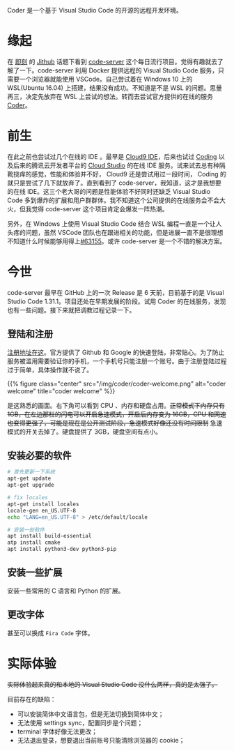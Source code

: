 Coder 是一个基于 Visual Studio Code 的开源的远程开发环境。
<!--more-->
# 缘起  
在 [即刻](https://web.okjike.com/) 的 [Jithub](https://web.okjike.com/topic/55e02198dcef9f0e00d7b3c3/official) 话题下看到 [code-server](https://github.com/codercom/code-server) 这个每日流行项目。觉得有趣就去了解了一下。code-server 利用 Docker 提供远程的 Visual Studio Code 服务，只需要一个浏览器就能使用 VSCode。自己尝试着在 Windows 10 上的 WSL(Ubuntu 16.04) 上搭建，结果没有成功。不知道是不是 WSL 的问题。思量再三，决定先放弃在 WSL 上尝试的想法。转而去尝试官方提供的在线的服务 [Coder](https://coder.com/signup)。  

# 前生  
在此之前也尝试过几个在线的 IDE 。最早是 [Cloud9 IDE](https://c9.io/login)，后来也试过 [Coding](https://coding.net/) 以及后来的腾讯云开发者平台的 [Cloud Studio](https://studio.dev.tencent.com/) 的在线 IDE 服务。试来试去总有种隔靴挠痒的感觉，性能和体验并不好， Cloud9 还是尝试用过一段时间， Coding 的就只是尝试了几下就放弃了。直到看到了 code-server，我知道，这才是我想要的在线 IDE。这三个老大哥的问题是性能体验不好同时还缺乏 Visual Studio Code 多到爆炸的扩展和用户群群体。我不知道这个公司提供的在线服务会不会大火，但我觉得 code-server 这个项目肯定会爆发一阵热潮。  

另外，在 Windows 上使用 Visual Studio Code 结合 WSL 编程一直是一个让人头疼的问题，虽然 VSCode 团队也在跟进相关的功能，但是进展一直不是很理想不知道什么时候能够用得上[#63155](https://github.com/Microsoft/vscode/issues/63155)。或许 code-server 是一个不错的解决方案。

# 今世  
code-server 最早在 GitHub 上的一次 Release 是 6 天前，目前基于的是 Visual Studio Code 1.31.1。项目还处在早期发展的阶段。试用 Coder 的在线服务，发现也有一些问题。接下来就把调教过程记录一下。

## 登陆和注册  
[注册地址在这](https://coder.com/signup)。官方提供了 Github 和 Google 的快速登陆，非常贴心。为了防止服务被滥用需要验证你的手机，一个手机号只能注册一个账号。由于注册登陆过程过于简单，具体操作就不说了。  

{{% figure class="center" src="/img/coder/coder-welcome.png" alt="coder welcome" title="coder welcome" %}}

是这熟悉的画面。右下角可以看到 CPU 、内存和硬盘占用。~~正常模式下内存只有 1GB，在左边那栏的闪电可以开启急速模式，开启后内存变为 16GB，CPU 和网速也变得更强了，可能是现在是公开测试阶段，急速模式好像还没有时间限制~~ 急速模式的开关去掉了。硬盘提供了 3GB，硬盘空间有点小。

## 安装必要的软件  

``` bash
# 首先更新一下系统
apt-get update
apt-get upgrade

# fix locales
apt-get install locales
locale-gen en_US.UTF-8
echo "LANG=en_US.UTF-8" > /etc/default/locale

# 安装一些软件
apt install build-essential
atp install cmake
apt install python3-dev python3-pip 

```

## 安装一些扩展  

安装一些常用的 C 语言和 Python 的扩展。

## 更改字体

甚至可以换成 `Fira Code` 字体。

# 实际体验  

~~实际体验起来真的和本地的 Visual Studio Code 没什么两样，真的是太强了。~~

目前存在的缺陷：  
- 可以安装简体中文语言包，但是无法切换到简体中文；  
- 无法使用 settings sync，配置同步是个问题；  
- terminal 字体好像无法更改；  
- 无法退出登录，想要退出当前账号只能清除浏览器的 cookie；  

